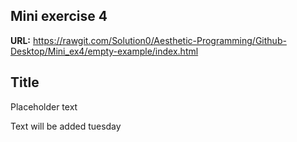 ## Mini exercise 4

**URL:** https://rawgit.com/Solution0/Aesthetic-Programming/Github-Desktop/Mini_ex4/empty-example/index.html

## Title
Placeholder text

Text will be added tuesday
